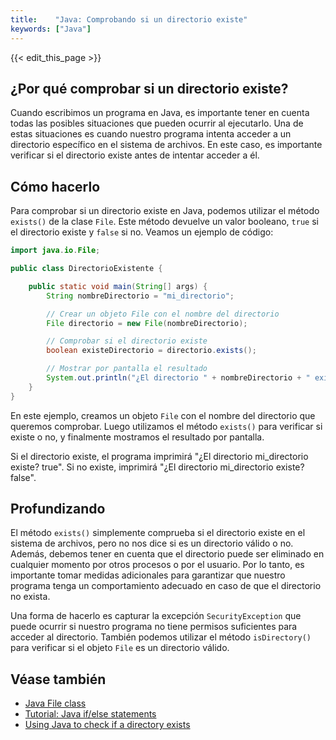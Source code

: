 ```yaml
---
title:    "Java: Comprobando si un directorio existe"
keywords: ["Java"]
---
```


{{< edit_this_page >}}

## ¿Por qué comprobar si un directorio existe?

Cuando escribimos un programa en Java, es importante tener en cuenta todas las posibles situaciones que pueden ocurrir al ejecutarlo. Una de estas situaciones es cuando nuestro programa intenta acceder a un directorio específico en el sistema de archivos. En este caso, es importante verificar si el directorio existe antes de intentar acceder a él.

## Cómo hacerlo

Para comprobar si un directorio existe en Java, podemos utilizar el método `exists()` de la clase `File`. Este método devuelve un valor booleano, `true` si el directorio existe y `false` si no. Veamos un ejemplo de código:

```Java
import java.io.File;

public class DirectorioExistente {

    public static void main(String[] args) {
        String nombreDirectorio = "mi_directorio";

        // Crear un objeto File con el nombre del directorio
        File directorio = new File(nombreDirectorio);

        // Comprobar si el directorio existe
        boolean existeDirectorio = directorio.exists();

        // Mostrar por pantalla el resultado
        System.out.println("¿El directorio " + nombreDirectorio + " existe? " + existeDirectorio);
    }
}
```

En este ejemplo, creamos un objeto `File` con el nombre del directorio que queremos comprobar. Luego utilizamos el método `exists()` para verificar si existe o no, y finalmente mostramos el resultado por pantalla.

Si el directorio existe, el programa imprimirá "¿El directorio mi_directorio existe? true". Si no existe, imprimirá "¿El directorio mi_directorio existe? false".

## Profundizando

El método `exists()` simplemente comprueba si el directorio existe en el sistema de archivos, pero no nos dice si es un directorio válido o no. Además, debemos tener en cuenta que el directorio puede ser eliminado en cualquier momento por otros procesos o por el usuario. Por lo tanto, es importante tomar medidas adicionales para garantizar que nuestro programa tenga un comportamiento adecuado en caso de que el directorio no exista.

Una forma de hacerlo es capturar la excepción `SecurityException` que puede ocurrir si nuestro programa no tiene permisos suficientes para acceder al directorio. También podemos utilizar el método `isDirectory()` para verificar si el objeto `File` es un directorio válido.

## Véase también

- [Java File class](https://docs.oracle.com/en/java/javase/11/docs/api/java.base/java/io/File.html)
- [Tutorial: Java if/else statements](https://www.w3schools.com/java/java_conditions.asp)
- [Using Java to check if a directory exists](https://www.baeldung.com/java-check-if-directory-exists)